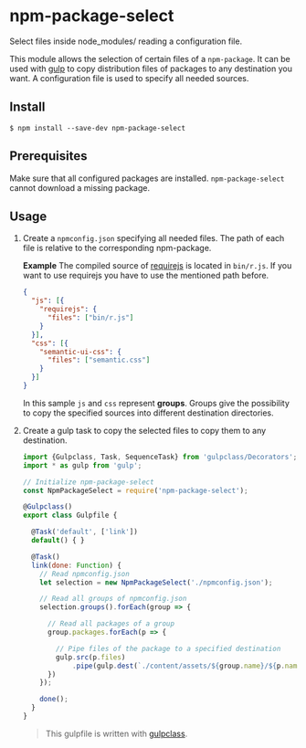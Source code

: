 # npm-package-select

Select files inside node_modules/ reading a configuration file.

This module allows the selection of certain files of a `npm-package`.
It can be used with [gulp](https://www.npmjs.com/package/gulp) to copy distribution files of packages to any destination you want.
A configuration file is used to specify all needed sources.

## Install

```
$ npm install --save-dev npm-package-select
```

## Prerequisites

Make sure that all configured packages are installed. `npm-package-select`  cannot download a missing package.

## Usage

1. Create a `npmconfig.json` specifying all needed files. The path of each file is relative to the corresponding npm-package.

    **Example** The compiled source of  [requirejs](https://www.npmjs.com/package/requirejs) is located in `bin/r.js`. If you want to use requirejs you have to use the mentioned path before.

    ```json
    {
      "js": [{
        "requirejs": {
          "files": ["bin/r.js"]
        }
      }],
      "css": [{
        "semantic-ui-css": {
          "files": ["semantic.css"]
        }
      }]
    }
    ```

    In this sample `js` and `css` represent **groups**. Groups give the possibility to copy the specified sources into different destination directories.

2. Create a gulp task to copy the selected files to copy them to any destination.

    ```js
    import {Gulpclass, Task, SequenceTask} from 'gulpclass/Decorators';
    import * as gulp from 'gulp';

    // Initialize npm-package-select
    const NpmPackageSelect = require('npm-package-select');

    @Gulpclass()
    export class Gulpfile {

      @Task('default', ['link'])
      default() { }

      @Task()
      link(done: Function) {
        // Read npmconfig.json
        let selection = new NpmPackageSelect('./npmconfig.json');

        // Read all groups of npmconfig.json
        selection.groups().forEach(group => {

          // Read all packages of a group
          group.packages.forEach(p => {

            // Pipe files of the package to a specified destination
            gulp.src(p.files)
                .pipe(gulp.dest(`./content/assets/${group.name}/${p.name}`));
          })
        });

        done();
      }
    }
    ```
    > This gulpfile is written with [gulpclass](https://www.npmjs.com/package/gulpclass).
